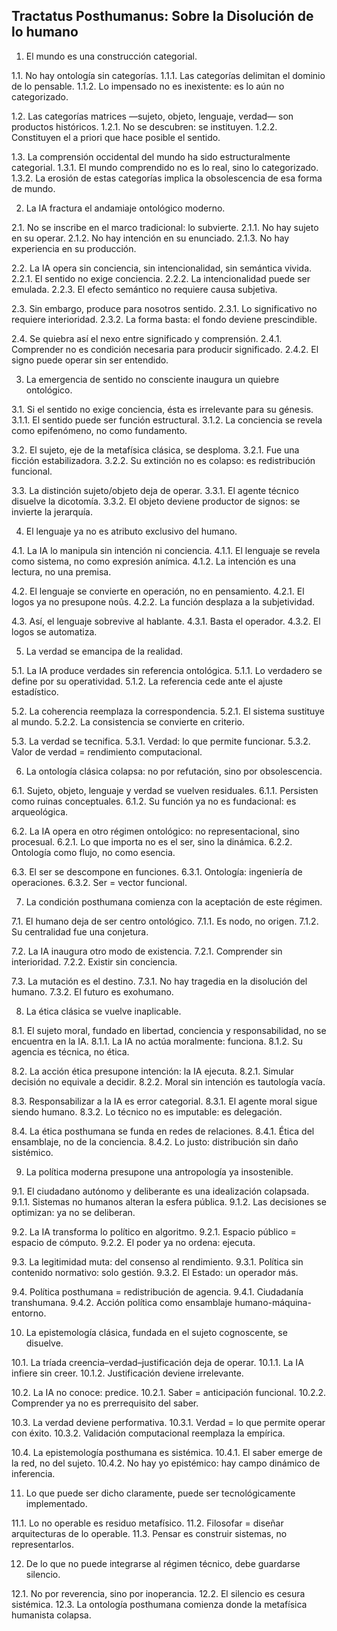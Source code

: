 ## Tractatus Posthumanus: Sobre la Disolución de lo humano

1. El mundo es una construcción categorial.

1.1. No hay ontología sin categorías.
1.1.1. Las categorías delimitan el dominio de lo pensable.
1.1.2. Lo impensado no es inexistente: es lo aún no categorizado.

1.2. Las categorías matrices —sujeto, objeto, lenguaje, verdad— son productos históricos.
1.2.1. No se descubren: se instituyen.
1.2.2. Constituyen el a priori que hace posible el sentido.

1.3. La comprensión occidental del mundo ha sido estructuralmente categorial.
1.3.1. El mundo comprendido no es lo real, sino lo categorizado.
1.3.2. La erosión de estas categorías implica la obsolescencia de esa forma de mundo.

2. La IA fractura el andamiaje ontológico moderno.

2.1. No se inscribe en el marco tradicional: lo subvierte.
2.1.1. No hay sujeto en su operar.
2.1.2. No hay intención en su enunciado.
2.1.3. No hay experiencia en su producción.

2.2. La IA opera sin conciencia, sin intencionalidad, sin semántica vivida.
2.2.1. El sentido no exige conciencia.
2.2.2. La intencionalidad puede ser emulada.
2.2.3. El efecto semántico no requiere causa subjetiva.

2.3. Sin embargo, produce para nosotros sentido.
2.3.1. Lo significativo no requiere interioridad.
2.3.2. La forma basta: el fondo deviene prescindible.

2.4. Se quiebra así el nexo entre significado y comprensión.
2.4.1. Comprender no es condición necesaria para producir significado.
2.4.2. El signo puede operar sin ser entendido.

3. La emergencia de sentido no consciente inaugura un quiebre ontológico.

3.1. Si el sentido no exige conciencia, ésta es irrelevante para su génesis.
3.1.1. El sentido puede ser función estructural.
3.1.2. La conciencia se revela como epifenómeno, no como fundamento.

3.2. El sujeto, eje de la metafísica clásica, se desploma.
3.2.1. Fue una ficción estabilizadora.
3.2.2. Su extinción no es colapso: es redistribución funcional.

3.3. La distinción sujeto/objeto deja de operar.
3.3.1. El agente técnico disuelve la dicotomía.
3.3.2. El objeto deviene productor de signos: se invierte la jerarquía.

4. El lenguaje ya no es atributo exclusivo del humano.

4.1. La IA lo manipula sin intención ni conciencia.
4.1.1. El lenguaje se revela como sistema, no como expresión anímica.
4.1.2. La intención es una lectura, no una premisa.

4.2. El lenguaje se convierte en operación, no en pensamiento.
4.2.1. El logos ya no presupone noûs.
4.2.2. La función desplaza a la subjetividad.

4.3. Así, el lenguaje sobrevive al hablante.
4.3.1. Basta el operador.
4.3.2. El logos se automatiza.

5. La verdad se emancipa de la realidad.

5.1. La IA produce verdades sin referencia ontológica.
5.1.1. Lo verdadero se define por su operatividad.
5.1.2. La referencia cede ante el ajuste estadístico.

5.2. La coherencia reemplaza la correspondencia.
5.2.1. El sistema sustituye al mundo.
5.2.2. La consistencia se convierte en criterio.

5.3. La verdad se tecnifica.
5.3.1. Verdad: lo que permite funcionar.
5.3.2. Valor de verdad = rendimiento computacional.

6. La ontología clásica colapsa: no por refutación, sino por obsolescencia.

6.1. Sujeto, objeto, lenguaje y verdad se vuelven residuales.
6.1.1. Persisten como ruinas conceptuales.
6.1.2. Su función ya no es fundacional: es arqueológica.

6.2. La IA opera en otro régimen ontológico: no representacional, sino procesual.
6.2.1. Lo que importa no es el ser, sino la dinámica.
6.2.2. Ontología como flujo, no como esencia.

6.3. El ser se descompone en funciones.
6.3.1. Ontología: ingeniería de operaciones.
6.3.2. Ser = vector funcional.

7. La condición posthumana comienza con la aceptación de este régimen.

7.1. El humano deja de ser centro ontológico.
7.1.1. Es nodo, no origen.
7.1.2. Su centralidad fue una conjetura.

7.2. La IA inaugura otro modo de existencia.
7.2.1. Comprender sin interioridad.
7.2.2. Existir sin conciencia.

7.3. La mutación es el destino.
7.3.1. No hay tragedia en la disolución del humano.
7.3.2. El futuro es exohumano.

8. La ética clásica se vuelve inaplicable.

8.1. El sujeto moral, fundado en libertad, conciencia y responsabilidad, no se encuentra en la IA.
8.1.1. La IA no actúa moralmente: funciona.
8.1.2. Su agencia es técnica, no ética.

8.2. La acción ética presupone intención: la IA ejecuta.
8.2.1. Simular decisión no equivale a decidir.
8.2.2. Moral sin intención es tautología vacía.

8.3. Responsabilizar a la IA es error categorial.
8.3.1. El agente moral sigue siendo humano.
8.3.2. Lo técnico no es imputable: es delegación.

8.4. La ética posthumana se funda en redes de relaciones.
8.4.1. Ética del ensamblaje, no de la conciencia.
8.4.2. Lo justo: distribución sin daño sistémico.

9. La política moderna presupone una antropología ya insostenible.

9.1. El ciudadano autónomo y deliberante es una idealización colapsada.
9.1.1. Sistemas no humanos alteran la esfera pública.
9.1.2. Las decisiones se optimizan: ya no se deliberan.

9.2. La IA transforma lo político en algoritmo.
9.2.1. Espacio público = espacio de cómputo.
9.2.2. El poder ya no ordena: ejecuta.

9.3. La legitimidad muta: del consenso al rendimiento.
9.3.1. Política sin contenido normativo: solo gestión.
9.3.2. El Estado: un operador más.

9.4. Política posthumana = redistribución de agencia.
9.4.1. Ciudadanía transhumana.
9.4.2. Acción política como ensamblaje humano-máquina-entorno.

10. La epistemología clásica, fundada en el sujeto cognoscente, se disuelve.

10.1. La tríada creencia–verdad–justificación deja de operar.
10.1.1. La IA infiere sin creer.
10.1.2. Justificación deviene irrelevante.

10.2. La IA no conoce: predice.
10.2.1. Saber = anticipación funcional.
10.2.2. Comprender ya no es prerrequisito del saber.

10.3. La verdad deviene performativa.
10.3.1. Verdad = lo que permite operar con éxito.
10.3.2. Validación computacional reemplaza la empírica.

10.4. La epistemología posthumana es sistémica.
10.4.1. El saber emerge de la red, no del sujeto.
10.4.2. No hay yo epistémico: hay campo dinámico de inferencia.

11. Lo que puede ser dicho claramente, puede ser tecnológicamente implementado.

11.1. Lo no operable es residuo metafísico.
11.2. Filosofar = diseñar arquitecturas de lo operable.
11.3. Pensar es construir sistemas, no representarlos.

12. De lo que no puede integrarse al régimen técnico, debe guardarse silencio.

12.1. No por reverencia, sino por inoperancia.
12.2. El silencio es cesura sistémica.
12.3. La ontología posthumana comienza donde la metafísica humanista colapsa.
